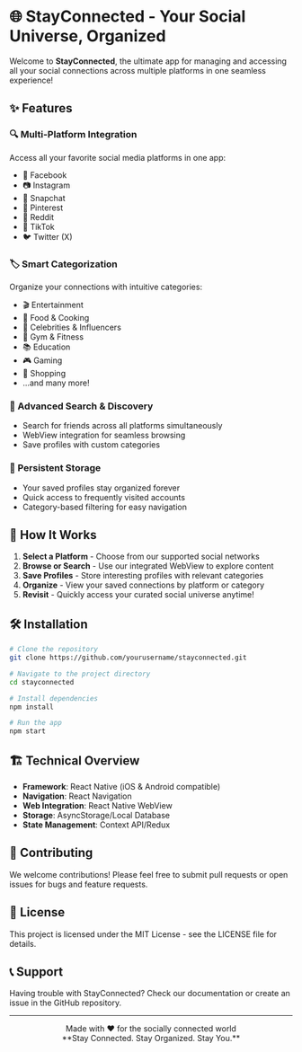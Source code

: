 # 🌐 StayConnected - Your Social Universe, Organized

Welcome to **StayConnected**, the ultimate app for managing and accessing all your social connections across multiple platforms in one seamless experience!

## ✨ Features

### 🔍 Multi-Platform Integration
Access all your favorite social media platforms in one app:
- 📘 Facebook
- 📷 Instagram
- 👻 Snapchat
- 📌 Pinterest
- 🤖 Reddit
- 🎵 TikTok
- 🐦 Twitter (X)

### 🏷️ Smart Categorization
Organize your connections with intuitive categories:
- 🎬 Entertainment
- 🍔 Food & Cooking
- 🌟 Celebrities & Influencers
- 💪 Gym & Fitness
- 📚 Education
- 🎮 Gaming
- 🛒 Shopping
- ...and many more!

### 🔎 Advanced Search & Discovery
- Search for friends across all platforms simultaneously
- WebView integration for seamless browsing
- Save profiles with custom categories

### 💾 Persistent Storage
- Your saved profiles stay organized forever
- Quick access to frequently visited accounts
- Category-based filtering for easy navigation

## 🚀 How It Works

1. **Select a Platform** - Choose from our supported social networks
2. **Browse or Search** - Use our integrated WebView to explore content
3. **Save Profiles** - Store interesting profiles with relevant categories
4. **Organize** - View your saved connections by platform or category
5. **Revisit** - Quickly access your curated social universe anytime!


## 🛠️ Installation

```bash
# Clone the repository
git clone https://github.com/yourusername/stayconnected.git

# Navigate to the project directory
cd stayconnected

# Install dependencies
npm install

# Run the app
npm start
```

## 🏗️ Technical Overview

- **Framework**: React Native (iOS & Android compatible)
- **Navigation**: React Navigation
- **Web Integration**: React Native WebView
- **Storage**: AsyncStorage/Local Database
- **State Management**: Context API/Redux

## 🤝 Contributing

We welcome contributions! Please feel free to submit pull requests or open issues for bugs and feature requests.

## 📄 License

This project is licensed under the MIT License - see the LICENSE file for details.

## 📞 Support

Having trouble with StayConnected? Check our documentation or create an issue in the GitHub repository.

---

<div align="center">
Made with ❤️ for the socially connected world<br/>
**Stay Connected. Stay Organized. Stay You.**
</div>
